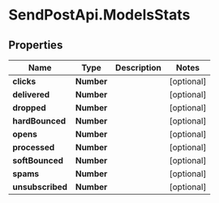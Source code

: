 # SendPostApi.ModelsStats

## Properties
Name | Type | Description | Notes
------------ | ------------- | ------------- | -------------
**clicks** | **Number** |  | [optional] 
**delivered** | **Number** |  | [optional] 
**dropped** | **Number** |  | [optional] 
**hardBounced** | **Number** |  | [optional] 
**opens** | **Number** |  | [optional] 
**processed** | **Number** |  | [optional] 
**softBounced** | **Number** |  | [optional] 
**spams** | **Number** |  | [optional] 
**unsubscribed** | **Number** |  | [optional] 


